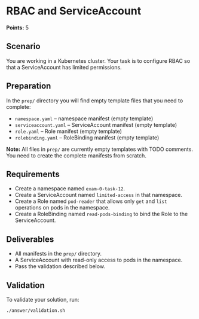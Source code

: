 # RBAC and ServiceAccount

**Points:** 5

## Scenario
You are working in a Kubernetes cluster. Your task is to configure RBAC so that a ServiceAccount has limited permissions.

## Preparation
In the `prep/` directory you will find empty template files that you need to complete:
- `namespace.yaml` – namespace manifest (empty template)
- `serviceaccount.yaml` – ServiceAccount manifest (empty template)
- `role.yaml` – Role manifest (empty template)
- `rolebinding.yaml` – RoleBinding manifest (empty template)

**Note:** All files in `prep/` are currently empty templates with TODO comments. You need to create the complete manifests from scratch.

## Requirements
- Create a namespace named `exam-0-task-12`.
- Create a ServiceAccount named `limited-access` in that namespace.
- Create a Role named `pod-reader` that allows only `get` and `list` operations on pods in the namespace.
- Create a RoleBinding named `read-pods-binding` to bind the Role to the ServiceAccount.

## Deliverables
- All manifests in the `prep/` directory.
- A ServiceAccount with read-only access to pods in the namespace.
- Pass the validation described below.

## Validation
To validate your solution, run:

```sh
./answer/validation.sh
```

